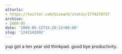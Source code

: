 ```yaml
---
alturls:
- https://twitter.com/bismark/status/1774279737
archive:
- 2009-05
date: '2009-05-12T15:28:12+00:00'
slug: '1242142092'
---
```


yup got a ten year old thinkpad. good bye productivity.

